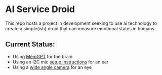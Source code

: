# AI Service Droid
This repo hosts a project in development seeking to use ai technology to create a simple(ish) droid that can measure emotional states in humans

## Current Status:
- Using [MemGPT](https://github.com/cpacker/MemGPT) for the brain
- Using an I2C mic [setup instructions](https://learn.adafruit.com/adafruit-i2s-mems-microphone-breakout/raspberry-pi-wiring-test) for an ear
- Using a [wide angle camera](https://www.adafruit.com/product/5658) for an eye
